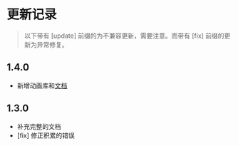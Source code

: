 # 更新记录

> 以下带有 [update] 前缀的为不兼容更新，需要注意。而带有 [fix] 前缀的更新为异常修复。

## 1.4.0
* 新增动画库和[文档](./doc/animate.md)

## 1.3.0
* 补充完整的文档
* [fix] 修正积累的错误
